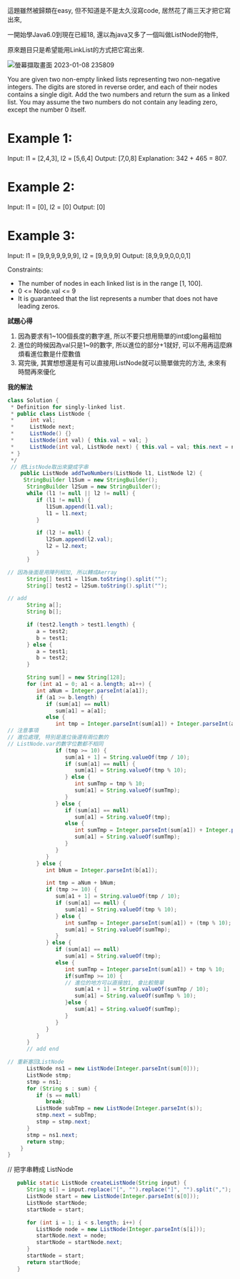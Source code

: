 這題雖然被歸類在easy, 但不知道是不是太久沒寫code, 居然花了兩三天才把它寫出來,

一開始學Java6.0到現在已經18, 還以為java又多了一個叫做ListNode的物件,

原來題目只是希望能用LinkList的方式把它寫出來.

![螢幕擷取畫面 2023-01-08 235809](https://user-images.githubusercontent.com/118010660/211206519-603aed53-7044-47fc-9c91-bad9cc6e87cb.png)

You are given two non-empty linked lists representing two non-negative integers. 
The digits are stored in reverse order, and each of their nodes contains a single digit. 
Add the two numbers and return the sum as a linked list.
You may assume the two numbers do not contain any leading zero, except the number 0 itself.


# Example 1:

Input: l1 = [2,4,3], l2 = [5,6,4]
Output: [7,0,8]
Explanation: 342 + 465 = 807.

# Example 2:

Input: l1 = [0], l2 = [0]
Output: [0]

# Example 3:

Input: l1 = [9,9,9,9,9,9,9], l2 = [9,9,9,9]
Output: [8,9,9,9,0,0,0,1]

Constraints:
* The number of nodes in each linked list is in the range [1, 100].
* 0 <= Node.val <= 9
* It is guaranteed that the list represents a number that does not have leading zeros.

**試題心得**
1. 因為要求有1~100個長度的數字進, 所以不要只想用簡單的int或long最相加
2. 進位的時候因為val只是1~9的數字, 所以進位的部分+1就好, 可以不用再這麼麻煩看進位數是什麼數值
3. 寫完後, 其實想想還是有可以直接用ListNode就可以簡單做完的方法, 未來有時間再來優化

**我的解法**



```java
class Solution {
 * Definition for singly-linked list.
 * public class ListNode {
 *     int val;
 *     ListNode next;
 *     ListNode() {}
 *     ListNode(int val) { this.val = val; }
 *     ListNode(int val, ListNode next) { this.val = val; this.next = next; }
 * }
 */
 // 把ListNode取出來變成字串
    public ListNode addTwoNumbers(ListNode l1, ListNode l2) {
     StringBuilder l1Sum = new StringBuilder();
      StringBuilder l2Sum = new StringBuilder();
      while (l1 != null || l2 != null) {
         if (l1 != null) {
            l1Sum.append(l1.val);
            l1 = l1.next;
         }

         if (l2 != null) {
            l2Sum.append(l2.val);
            l2 = l2.next;
         }
      }

// 因為後面是用陣列相加, 所以轉成Aerray
      String[] test1 = l1Sum.toString().split("");
      String[] test2 = l2Sum.toString().split("");

// add
      String a[];
      String b[];

      if (test2.length > test1.length) {
         a = test2;
         b = test1;
      } else {
         a = test1;
         b = test2;
      }

      String sum[] = new String[128];
      for (int a1 = 0; a1 < a.length; a1++) {
         int aNum = Integer.parseInt(a[a1]);
         if (a1 >= b.length) {
            if (sum[a1] == null)
               sum[a1] = a[a1];
            else {
               int tmp = Integer.parseInt(sum[a1]) + Integer.parseInt(a[a1]);
// 注意事項
// 進位處理, 特別是進位後還有兩位數的
// ListNode.var的數字位數都不相同
               if (tmp >= 10) {
                  sum[a1 + 1] = String.valueOf(tmp / 10);
                  if (sum[a1] == null) {
                     sum[a1] = String.valueOf(tmp % 10);
                  } else {
                     int sumTmp = tmp % 10;
                     sum[a1] = String.valueOf(sumTmp);
                  }
               } else {
                  if (sum[a1] == null)
                     sum[a1] = String.valueOf(tmp);
                  else {
                     int sumTmp = Integer.parseInt(sum[a1]) + Integer.parseInt(a[a1]);
                     sum[a1] = String.valueOf(sumTmp);
                  }
               }
            }
         } else {
            int bNum = Integer.parseInt(b[a1]);

            int tmp = aNum + bNum;
            if (tmp >= 10) {
               sum[a1 + 1] = String.valueOf(tmp / 10);
               if (sum[a1] == null) {
                  sum[a1] = String.valueOf(tmp % 10);
               } else {
                  int sumTmp = Integer.parseInt(sum[a1]) + (tmp % 10);
                  sum[a1] = String.valueOf(sumTmp);
               }
            } else {
               if (sum[a1] == null)
                  sum[a1] = String.valueOf(tmp);
               else {
                  int sumTmp = Integer.parseInt(sum[a1]) + tmp % 10;
                  if(sumTmp >= 10) {
                  // 進位的地方可以直接放1, 會比較簡單
                     sum[a1 + 1] = String.valueOf(sumTmp / 10);
                     sum[a1] = String.valueOf(sumTmp % 10);
                  }else {
                     sum[a1] = String.valueOf(sumTmp);
                  }
               }
            }
         }
      }
      // add end

// 重新塞回ListNode
      ListNode ns1 = new ListNode(Integer.parseInt(sum[0]));
      ListNode stmp;
      stmp = ns1;
      for (String s : sum) {
         if (s == null)
            break;
         ListNode subTmp = new ListNode(Integer.parseInt(s));
         stmp.next = subTmp;
         stmp = stmp.next;
      }
      stmp = ns1.next;
      return stmp;
    }
}
```

// 把字串轉成 ListNode
```java
   public static ListNode createListNode(String input) {
      String s[] = input.replace("[", "").replace("]", "").split(",");
      ListNode start = new ListNode(Integer.parseInt(s[0]));
      ListNode startNode;
      startNode = start;

      for (int i = 1; i < s.length; i++) {
         ListNode node = new ListNode(Integer.parseInt(s[i]));
         startNode.next = node;
         startNode = startNode.next;
      }
      startNode = start;
      return startNode;
   }
```


